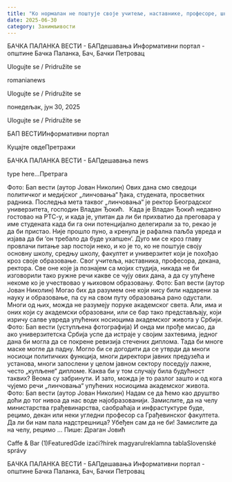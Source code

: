 ```yaml
---
title: "Ко нормалан не поштује своје учитеље, наставнике, професоре, школе и факултете?"
date: 2025-06-30
category: Занимљивости
---
```


БАЧКА ПАЛАНКА ВЕСТИ - БАПдешавања Информативни портал - општине Бачка Паланка, Бач, Бачки Петровац

Ulogujte se / Pridružite se

romanianews

Ulogujte se / Pridružite se

понедељак, јун 30, 2025

Ulogujte se / Pridružite se

БАП ВЕСТИИнформативни портал

Куцајте овдеПретражи

БАЧКА ПАЛАНКА ВЕСТИ - БАПдешавања news

type here...Претрага

Фото: Бап вести (аутор Јован Николин)
            Ових дана смо сведоци политичког и медијског „линчовања“ ђака, студената, просветних радника. Последња мета таквог „линчовања“ је ректор Београдског универзитета, господин Владан Ђокић.  
Када је Владан Ђокић недавно гостовао на РТС-у, и када је, упитан да ли би прихватио да преговара у име студената када би га они потенцијално делегирали за то, рекао је да би пристао. Није прошло пуно, а кренула је рафална паљба увреда и изјава да би ‘он требало да буде ухапшен’.
Дуго ми се кроз главу провлачи питање зар постоји неко, и ко је то, ко не поштује своју основну школу, средњу школу, факултет и универзитет који је похођао кроз своје образовање. Свог учитеља, наставника, професора, декана, ректора. Све оне које ја познајем са мојих студија, никада не би изговорили тако ружне речи какве се чују ових дана, а да су упућене некоме ко је учествовао у њиховом образовању.
Фото: Бап вести (аутор Јован Николин)
Могао бих да разумем оне који нису били надарени за науку и образовање, па су на свом путу образовања рано одустали. Многи од њих, можда не разумеју поруке академског света. Али, има и оних који су академски образовани, или се бар тако представљају, који изричу салве увреда упућених носиоцима академског живота у Србији.
Фото: Бап вести (уступљена фотографија)
И онда ми прође мисао, да ако универзитетска Србија успе да истраје у својим захтевима, једног дана би могла да се покрене ревизија стечених диплома. Тада би многе маске могле да падну. Могло би се догодити да се утврди да многи носиоци политичких функција, многи директори јавних предузећа и установа, многи запослени у целом јавном сектору поседују лажне, често „купљене“ дипломе. Каква би у том случају била будућност таквих? Веома су забринути. И зато, можда је то разлог зашто и од кога чујемо речи „линчовања“ упућених носиоцима академског живота.
Фото: Бап вести (аутор Јован Николин)
Надам се да ћемо као друштво доћи до тог нивоа да нас воде најобразованији. Замислите, да на челу министарства грађевинарства, саобраћаја и инфрастуктуре буде, рецимо, декан или неки угледни професор са Грађевинског факултета. Да ли би нам пала надстрешница? Убеђен сам да не би! Замислите да на челу, рецимо …
Пише: Драган Јовић

Caffe & Bar (1)FeaturedGde izaći?hírek magyarulreklamna tablaSlovenské správy

БАЧКА ПАЛАНКА ВЕСТИ - БАПдешавања Информативни портал - општине Бачка Паланка, Бач, Бачки Петровац
